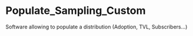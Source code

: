 # Populate_Sampling_Custom
Software allowing to populate a distribution (Adoption, TVL, Subscribers...)
